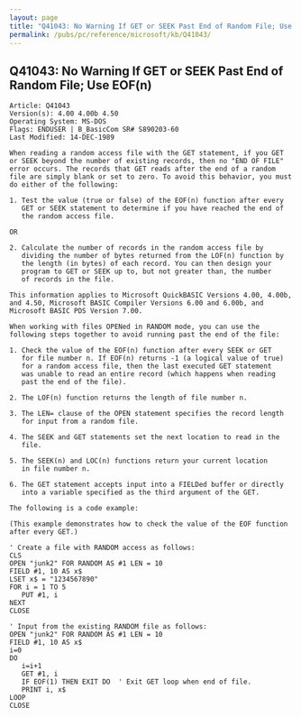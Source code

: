 ```yaml
---
layout: page
title: "Q41043: No Warning If GET or SEEK Past End of Random File; Use EOF(n)"
permalink: /pubs/pc/reference/microsoft/kb/Q41043/
---
```


## Q41043: No Warning If GET or SEEK Past End of Random File; Use EOF(n)

	Article: Q41043
	Version(s): 4.00 4.00b 4.50
	Operating System: MS-DOS
	Flags: ENDUSER | B_BasicCom SR# S890203-60
	Last Modified: 14-DEC-1989
	
	When reading a random access file with the GET statement, if you GET
	or SEEK beyond the number of existing records, then no "END OF FILE"
	error occurs. The records that GET reads after the end of a random
	file are simply blank or set to zero. To avoid this behavior, you must
	do either of the following:
	
	1. Test the value (true or false) of the EOF(n) function after every
	   GET or SEEK statement to determine if you have reached the end of
	   the random access file.
	
	OR
	
	2. Calculate the number of records in the random access file by
	   dividing the number of bytes returned from the LOF(n) function by
	   the length (in bytes) of each record. You can then design your
	   program to GET or SEEK up to, but not greater than, the number
	   of records in the file.
	
	This information applies to Microsoft QuickBASIC Versions 4.00, 4.00b,
	and 4.50, Microsoft BASIC Compiler Versions 6.00 and 6.00b, and
	Microsoft BASIC PDS Version 7.00.
	
	When working with files OPENed in RANDOM mode, you can use the
	following steps together to avoid running past the end of the file:
	
	1. Check the value of the EOF(n) function after every SEEK or GET
	   for file number n. If EOF(n) returns -1 (a logical value of true)
	   for a random access file, then the last executed GET statement
	   was unable to read an entire record (which happens when reading
	   past the end of the file).
	
	2. The LOF(n) function returns the length of file number n.
	
	3. The LEN= clause of the OPEN statement specifies the record length
	   for input from a random file.
	
	4. The SEEK and GET statements set the next location to read in the
	   file.
	
	5. The SEEK(n) and LOC(n) functions return your current location
	   in file number n.
	
	6. The GET statement accepts input into a FIELDed buffer or directly
	   into a variable specified as the third argument of the GET.
	
	The following is a code example:
	
	(This example demonstrates how to check the value of the EOF function
	after every GET.)
	
	' Create a file with RANDOM access as follows:
	CLS
	OPEN "junk2" FOR RANDOM AS #1 LEN = 10
	FIELD #1, 10 AS x$
	LSET x$ = "1234567890"
	FOR i = 1 TO 5
	   PUT #1, i
	NEXT
	CLOSE
	
	' Input from the existing RANDOM file as follows:
	OPEN "junk2" FOR RANDOM AS #1 LEN = 10
	FIELD #1, 10 AS x$
	i=0
	DO
	   i=i+1
	   GET #1, i
	   IF EOF(1) THEN EXIT DO  ' Exit GET loop when end of file.
	   PRINT i, x$
	LOOP
	CLOSE
